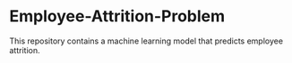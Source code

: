 # Employee-Attrition-Problem
This repository contains a machine learning model that predicts employee attrition.

